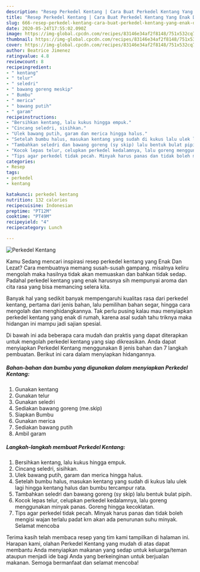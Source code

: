 ```yaml
---
description: "Resep Perkedel Kentang | Cara Buat Perkedel Kentang Yang Enak Dan Lezat"
title: "Resep Perkedel Kentang | Cara Buat Perkedel Kentang Yang Enak Dan Lezat"
slug: 666-resep-perkedel-kentang-cara-buat-perkedel-kentang-yang-enak-dan-lezat
date: 2020-05-24T17:55:02.090Z
image: https://img-global.cpcdn.com/recipes/83146e34af2f8148/751x532cq70/perkedel-kentang-foto-resep-utama.jpg
thumbnail: https://img-global.cpcdn.com/recipes/83146e34af2f8148/751x532cq70/perkedel-kentang-foto-resep-utama.jpg
cover: https://img-global.cpcdn.com/recipes/83146e34af2f8148/751x532cq70/perkedel-kentang-foto-resep-utama.jpg
author: Beatrice Jimenez
ratingvalue: 4.8
reviewcount: 8
recipeingredient:
- " kentang"
- " telur"
- " seledri"
- " bawang goreng meskip"
- " Bumbu"
- " merica"
- " bawang putih"
- " garam"
recipeinstructions:
- "Bersihkan kentang, lalu kukus hingga empuk."
- "Cincang seledri, sisihkan."
- "Ulek bawang putih, garam dan merica hingga halus."
- "Setelah bumbu halus, masukan kentang yang sudah di kukus lalu ulek lagi hingga kentang halus dan bumbu tercampur rata."
- "Tambahkan seledri dan bawang goreng (sy skip) lalu bentuk bulat pipih."
- "Kocok lepas telur, celupkan perkedel kedalamnya, lalu goreng menggunakan minyak panas. Goreng hingga kecoklatan."
- "Tips agar perkedel tidak pecah. Minyak harus panas dan tidak boleh mengisi wajan terlalu padat krn akan ada penurunan suhu minyak. Selamat mencoba"
categories:
- Resep
tags:
- perkedel
- kentang

katakunci: perkedel kentang 
nutrition: 132 calories
recipecuisine: Indonesian
preptime: "PT12M"
cooktime: "PT49M"
recipeyield: "4"
recipecategory: Lunch

---
```



![Perkedel Kentang](https://img-global.cpcdn.com/recipes/83146e34af2f8148/751x532cq70/perkedel-kentang-foto-resep-utama.jpg)

Kamu Sedang mencari inspirasi resep perkedel kentang yang Enak Dan Lezat? Cara membuatnya memang susah-susah gampang. misalnya keliru mengolah maka hasilnya tidak akan memuaskan dan bahkan tidak sedap. Padahal perkedel kentang yang enak harusnya sih mempunyai aroma dan cita rasa yang bisa memancing selera kita.

Banyak hal yang sedikit banyak mempengaruhi kualitas rasa dari perkedel kentang, pertama dari jenis bahan, lalu pemilihan bahan segar, hingga cara mengolah dan menghidangkannya. Tak perlu pusing kalau mau menyiapkan perkedel kentang yang enak di rumah, karena asal sudah tahu triknya maka hidangan ini mampu jadi sajian spesial.




Di bawah ini ada beberapa cara mudah dan praktis yang dapat diterapkan untuk mengolah perkedel kentang yang siap dikreasikan. Anda dapat menyiapkan Perkedel Kentang menggunakan 8 jenis bahan dan 7 langkah pembuatan. Berikut ini cara dalam menyiapkan hidangannya.

<!--inarticleads1-->

##### Bahan-bahan dan bumbu yang digunakan dalam menyiapkan Perkedel Kentang:

1. Gunakan  kentang
1. Gunakan  telur
1. Gunakan  seledri
1. Sediakan  bawang goreng (me.skip)
1. Siapkan  Bumbu
1. Gunakan  merica
1. Sediakan  bawang putih
1. Ambil  garam




<!--inarticleads2-->

##### Langkah-langkah membuat Perkedel Kentang:

1. Bersihkan kentang, lalu kukus hingga empuk.
1. Cincang seledri, sisihkan.
1. Ulek bawang putih, garam dan merica hingga halus.
1. Setelah bumbu halus, masukan kentang yang sudah di kukus lalu ulek lagi hingga kentang halus dan bumbu tercampur rata.
1. Tambahkan seledri dan bawang goreng (sy skip) lalu bentuk bulat pipih.
1. Kocok lepas telur, celupkan perkedel kedalamnya, lalu goreng menggunakan minyak panas. Goreng hingga kecoklatan.
1. Tips agar perkedel tidak pecah. Minyak harus panas dan tidak boleh mengisi wajan terlalu padat krn akan ada penurunan suhu minyak. Selamat mencoba




Terima kasih telah membaca resep yang tim kami tampilkan di halaman ini. Harapan kami, olahan Perkedel Kentang yang mudah di atas dapat membantu Anda menyiapkan makanan yang sedap untuk keluarga/teman ataupun menjadi ide bagi Anda yang berkeinginan untuk berjualan makanan. Semoga bermanfaat dan selamat mencoba!
